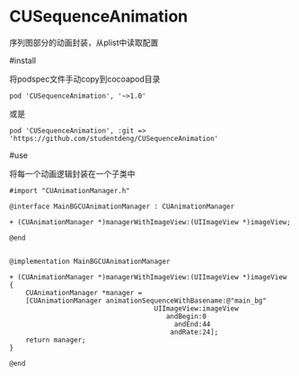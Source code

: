 CUSequenceAnimation
===================

序列图部分的动画封装，从plist中读取配置

#install

将podspec文件手动copy到cocoapod目录

	pod 'CUSequenceAnimation', '~>1.0' 
	
或是

	pod 'CUSequenceAnimation', :git => 'https://github.com/studentdeng/CUSequenceAnimation' 

#use

将每一个动画逻辑封装在一个子类中

	#import "CUAnimationManager.h"

	@interface MainBGCUAnimationManager : CUAnimationManager

	+ (CUAnimationManager *)managerWithImageView:(UIImageView *)imageView;

	@end


	@implementation MainBGCUAnimationManager

	+ (CUAnimationManager *)managerWithImageView:(UIImageView *)imageView
	{
    	CUAnimationManager *manager =
    	[CUAnimationManager animationSequenceWithBasename:@"main_bg"
                                        UIImageView:imageView
                                           andBegin:0
                                             andEnd:44
                                            andRate:24];
    	return manager;
	}

	@end